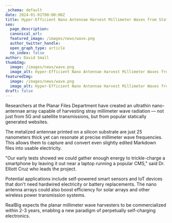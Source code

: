 ```yaml
---
_schema: default
date: 2024-01-01T00:00:00Z
title: Hyper-Efficient Nano Antennae Harvest Millimeter Waves from Static CMS
seo:
  page_description:
  canonical_url:
  featured_image: /images/news/wave.png
  author_twitter_handle:
  open_graph_type: article
  no_index: false
author: David Small
thumbImg:
  image: /images/news/wave.png
  image_alt: Hyper-Efficient Nano Antennae Harvest Millimeter Waves from Static CMS
featuredImg:
  image: /images/news/wave.png
  image_alt: Hyper-Efficient Nano Antennae Harvest Millimeter Waves from Static CMS
draft: false
---
```

Researchers at the Planar Files Department have created an ultrathin nano-antennae array capable of harvesting stray millimeter wave radiation — not just from 5G and satellite transmissions, but from popular statically generated websites.

The metalized antennae printed on a silicon substrate are just 25 nanometers thick yet can resonate at precise millimeter wave frequencies. This allows them to capture and convert even slightly edited Markdown files into usable electricity.

"Our early tests showed we could gather enough energy to trickle-charge a smartphone by leaving it out near a laptop running a popular CMS," said Dr. Elliott Cruz who leads the project.

Potential applications include self-powered smart sensors and IoT devices that don't need hardwired electricity or battery replacements. The nano antenna arrays could also boost efficiency for solar arrays and other wireless power transmission systems.

RealBig expects the planar millimeter wave harvesters to be commercialized within 2-3 years, enabling a new paradigm of perpetually self-charging electronics.